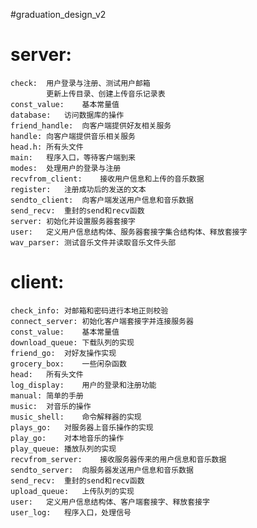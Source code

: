 #graduation_design_v2  
  
server:  
=
	check:	用户登录与注册、测试用户邮箱  
			更新上传目录、创建上传音乐记录表  
	const_value:	基本常量值  
	database:	访问数据库的操作  
	friend_handle:	向客户端提供好友相关服务  
	handle:	向客户端提供音乐相关服务  
	head.h:	所有头文件  
	main:	程序入口，等待客户端到来  
	modes:	处理用户的登录与注册  
	recvfrom_client:	接收用户信息和上传的音乐数据  
	register:	注册成功后的发送的文本  
	sendto_client:	向客户端发送用户信息和音乐数据  
	send_recv:	重封的send和recv函数  
	server:	初始化并设置服务器套接字  
	user:	定义用户信息结构体、服务器套接字集合结构体、释放套接字  
	wav_parser:	测试音乐文件并读取音乐文件头部  
	  
client:  
=
	check_info:	对邮箱和密码进行本地正则校验  
	connect_server:	初始化客户端套接字并连接服务器  
	const_value:	基本常量值  
	download_queue:	下载队列的实现  
	friend_go:	对好友操作实现  
	grocery_box:	一些闲杂函数  
	head:	所有头文件  
	log_display:	用户的登录和注册功能  
	manual:	简单的手册  
	music:	对音乐的操作  
	music_shell:	命令解释器的实现  
	plays_go:	对服务器上音乐操作的实现  
	play_go:	对本地音乐的操作  
	play_queue:	播放队列的实现  
	recvfrom_server:	接收服务器传来的用户信息和音乐数据  
	sendto_server:	向服务器发送用户信息和音乐数据  
	send_recv:	重封的send和recv函数  
	upload_queue:	上传队列的实现  
	user:	定义用户信息结构体、客户端套接字、释放套接字  
	user_log:	程序入口，处理信号  
